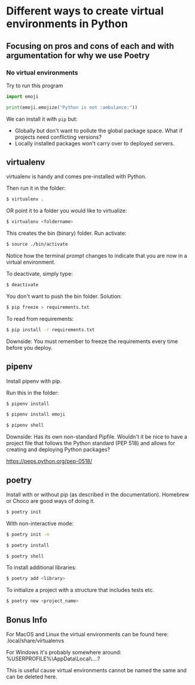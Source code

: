 # Different ways to create virtual environments in Python
## Focusing on pros and cons of each and with argumentation for why we use Poetry

### No virtual environments

Try to run this program

```python
import emoji

print(emoji.emojize("Python is not :ambulance:"))
```

We can install it with `pip` but:
- Globally but don't want to pollute the global package space. What if projects need conflicting versions?
- Locally installed packages won't carry over to deployed servers. 


## virtualenv

virtualenv is handy and comes pre-installed with Python.

Then run it in the folder:
```bash
$ virtualenv .
```
OR point it to a folder you would like to virtualize:
```bash
$ virtualenv <foldername>
```

This creates the bin (binary) folder. Run activate: 
```bash
$ source ./bin/activate
```

Notice how the terminal prompt changes to indicate that you are now in a virtual environment. 

To deactivate, simply type:

```bash
$ deactivate
```

You don't want to push the bin folder. Solution:
```bash
$ pip freeze > requirements.txt 
```

To read from requirements: 
```bash
$ pip install -r requirements.txt
```

Downside: You must remember to freeze the requirements every time before you deploy. 


## pipenv

Install pipenv with pip. 

Run this in the folder:
```bash
$ pipenv install
```

```bash
$ pipenv install emoji
```

```bash
$ pipenv shell
```

Downside: Has its own non-standard Pipfile. Wouldn't it be nice to have a project file that follows the Python standard (PEP 518) and allows for creating and deploying Python packages?

https://peps.python.org/pep-0518/


## poetry

Install with or without pip (as described in the documentation). Homebrew or Choco are good ways of doing it. 

```bash
$ poetry init
```

With non-interactive mode:

```bash
$ poetry init -n
```

```bash
$ poetry install
```
```bash
$ poetry shell
```

To install additional libraries:
```bash
$ poetry add <library>
```

To initialize a project with a structure that includes tests etc.
```bash
$ poetry new <project_name>
```


## Bonus Info

For MacOS and Linux the virtual environments can be found here: .local/share/virtualenvs

For Windows it's probably somewhere around: %USERPROFILE%\AppData\Local\\....?

This is useful cause virtual environments cannot be named the same and can be deleted here. 
